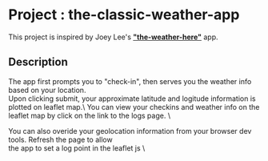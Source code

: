 # Project : the-classic-weather-app

This project is inspired by Joey Lee's **["the-weather-here"](https://github.com/joeyklee/the-weather-here)** app.

## Description
The app first prompts you to "check-in", then serves you the weather info based on your location. \
Upon clicking submit, your approximate latitude and logitude information is plotted on leaflet map.\ 
You can view your checkins and weather info on the leaflet map by click on the link to the logs page. \

You can also overide your geolocation information from your browser dev tools. Refresh the page to allow \
the app to set a log point in the leaflet js \

